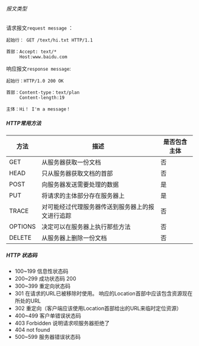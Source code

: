 ###### 报文类型
请求报文`request message` ：

    起始行： GET /text/hi.txt HTTP/1.1

    首部：Accept: text/*
         Host:www.baidu.com

响应报文`response message`:

    起始行：HTTP/1.0 200 OK

    首部：Content-type：text/plan
         Content-length:19

    主体：Hi！ I'm a message！


##### HTTP常用方法
|方法|描述|是否包含主体|
|-|-|-|
|GET|从服务器获取一份文档|否|
|HEAD|只从服务器获取文档的首部|否|
|POST|向服务器发送需要处理的数据|是|
|PUT|将请求的主体部分存在服务器上|是|
|TRACE|对可能经过代理服务器传送到服务器上的报文进行追踪|否|
|OPTIONS|决定可以在服务器上执行那些方法|否|
|DELETE|从服务器上删除一份文档|否|



##### HTTP 状态码

- 100~199 信息性状态码   
- 200~299 成功状态码 200   
- 300~399 重定向状态码   
- 301 在请求的URL已被移除时使用。 响应的Location首部中应该包含资源现在所处的URL   
- 302 重定向（客户端应该使用Location首部给出的URL来临时定位资源）   
- 400~499 客户单错误状态码   
- 403 Forbidden 说明请求呗服务器拒绝了   
- 404 not found  
- 500~599 服务器错误状态码





